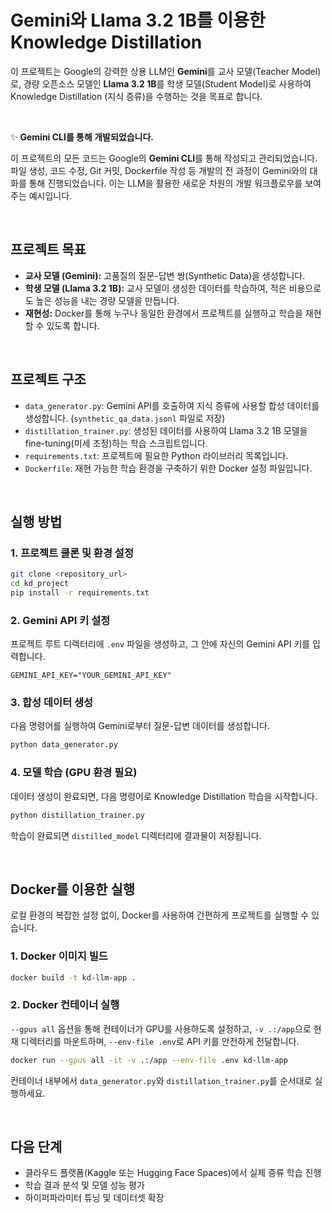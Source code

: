 # Gemini와 Llama 3.2 1B를 이용한 Knowledge Distillation

이 프로젝트는 Google의 강력한 상용 LLM인 **Gemini**를 교사 모델(Teacher Model)로, 경량 오픈소스 모델인 **Llama 3.2 1B**를 학생 모델(Student Model)로 사용하여 Knowledge Distillation (지식 증류)을 수행하는 것을 목표로 합니다.

<br>

✨ **Gemini CLI를 통해 개발되었습니다.**

이 프로젝트의 모든 코드는 Google의 **Gemini CLI**를 통해 작성되고 관리되었습니다. 파일 생성, 코드 수정, Git 커밋, Dockerfile 작성 등 개발의 전 과정이 Gemini와의 대화를 통해 진행되었습니다. 이는 LLM을 활용한 새로운 차원의 개발 워크플로우를 보여주는 예시입니다.

<br>

## 프로젝트 목표

*   **교사 모델 (Gemini):** 고품질의 질문-답변 쌍(Synthetic Data)을 생성합니다.
*   **학생 모델 (Llama 3.2 1B):** 교사 모델이 생성한 데이터를 학습하여, 적은 비용으로도 높은 성능을 내는 경량 모델을 만듭니다.
*   **재현성:** Docker를 통해 누구나 동일한 환경에서 프로젝트를 실행하고 학습을 재현할 수 있도록 합니다.

<br>

## 프로젝트 구조

*   `data_generator.py`: Gemini API를 호출하여 지식 증류에 사용할 합성 데이터를 생성합니다. (`synthetic_qa_data.jsonl` 파일로 저장)
*   `distillation_trainer.py`: 생성된 데이터를 사용하여 Llama 3.2 1B 모델을 fine-tuning(미세 조정)하는 학습 스크립트입니다.
*   `requirements.txt`: 프로젝트에 필요한 Python 라이브러리 목록입니다.
*   `Dockerfile`: 재현 가능한 학습 환경을 구축하기 위한 Docker 설정 파일입니다.

<br>

## 실행 방법

### 1. 프로젝트 클론 및 환경 설정

```bash
git clone <repository_url>
cd kd_project
pip install -r requirements.txt
```

### 2. Gemini API 키 설정

프로젝트 루트 디렉터리에 `.env` 파일을 생성하고, 그 안에 자신의 Gemini API 키를 입력합니다.

```
GEMINI_API_KEY="YOUR_GEMINI_API_KEY"
```

### 3. 합성 데이터 생성

다음 명령어를 실행하여 Gemini로부터 질문-답변 데이터를 생성합니다.

```bash
python data_generator.py
```

### 4. 모델 학습 (GPU 환경 필요)

데이터 생성이 완료되면, 다음 명령어로 Knowledge Distillation 학습을 시작합니다.

```bash
python distillation_trainer.py
```
학습이 완료되면 `distilled_model` 디렉터리에 결과물이 저장됩니다.

<br>

## Docker를 이용한 실행

로컬 환경의 복잡한 설정 없이, Docker를 사용하여 간편하게 프로젝트를 실행할 수 있습니다.

### 1. Docker 이미지 빌드

```bash
docker build -t kd-llm-app .
```

### 2. Docker 컨테이너 실행

`--gpus all` 옵션을 통해 컨테이너가 GPU를 사용하도록 설정하고, `-v .:/app`으로 현재 디렉터리를 마운트하며, `--env-file .env`로 API 키를 안전하게 전달합니다.

```bash
docker run --gpus all -it -v .:/app --env-file .env kd-llm-app
```

컨테이너 내부에서 `data_generator.py`와 `distillation_trainer.py`를 순서대로 실행하세요.

<br>

## 다음 단계

*   클라우드 플랫폼(Kaggle 또는 Hugging Face Spaces)에서 실제 증류 학습 진행
*   학습 결과 분석 및 모델 성능 평가
*   하이퍼파라미터 튜닝 및 데이터셋 확장
